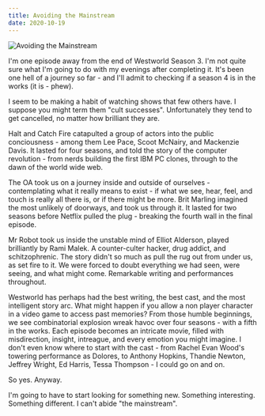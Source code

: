 ```yaml
---
title: Avoiding the Mainstream
date: 2020-10-19
---
```


![Avoiding the Mainstream](https://source.unsplash.com/vP3pnOoCiYE/1600x900)

I'm one episode away from the end of Westworld Season 3. I'm not quite sure what I'm going to do with my evenings after completing it. It's been one hell of a journey so far - and I'll admit to checking if a season 4 is in the works (it is - phew).

I seem to be making a habit of watching shows that few others have. I suppose you might term them "cult successes". Unfortunately they tend to get cancelled, no matter how brilliant they are.

Halt and Catch Fire catapulted a group of actors into the public conciousness - among them Lee Pace, Scoot McNairy, and Mackenzie Davis. It lasted for four seasons, and told the story of the computer revolution - from nerds building the first IBM PC clones, through to the dawn of the world wide web.

The OA took us on a journey inside and outside of ourselves - contemplating what it really means to exist - if what we see, hear, feel, and touch is really all there is, or if there might be more. Brit Marling imagined the most unlikely of doorways, and took us through it. It lasted for two seasons before Netflix pulled the plug - breaking the fourth wall in the final episode.

Mr Robot took us inside the unstable mind of Elliot Alderson, played brilliantly by Rami Malek. A counter-culter hacker, drug addict, and schitzophrenic. The story didn't so much as pull the rug out from under us, as set fire to it. We were forced to doubt everything we had seen, were seeing, and what might come. Remarkable writing and performances throughout.

Westworld has perhaps had the best writing, the best cast, and the most intelligent story arc. What might happen if you allow a non player character in a video game to access past memories? From those humble beginnings, we see combinatorial explosion wreak havoc over four seasons - with a fifth in the works. Each episode becomes an intricate movie, filled with misdirection, insight, intreague, and every emotion you might imagine. I don't even know where to start with the cast - from Rachel Evan Wood's towering performance as Dolores, to Anthony Hopkins, Thandie Newton, Jeffrey Wright, Ed Harris, Tessa Thompson - I could go on and on.

So yes. Anyway.

I'm going to have to start looking for something new. Something interesting. Something different. I can't abide "the mainstream".